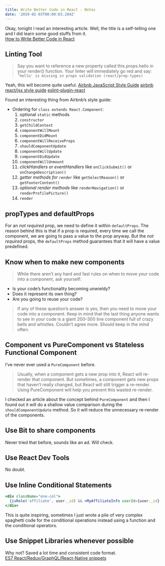 ```yaml
---
title: Write Better Code in React - Notes
date: '2019-02-03T00:00:03.284Z'
---
```


<!-- # Write Better Code in React - Notes -->

Okay, tonight I read an interesting article. Well, the title is a self-telling one and I did learn some good stuffs from it.  
[How to Write Better Code in React](https://blog.bitsrc.io/how-to-write-better-code-in-react-best-practices-b8ca87d462b0)

## Linting Tool

> Say you want to reference a new property called this.props.hello in your render() function. Your linter will immediately go red and say: 
> `’hello' is missing in props validation (react/prop-types)`

Yeah, this will become quite useful.
[Airbnb JavaScript Style Guide](https://github.com/airbnb/javascript)
[airbnb react/jsx style guide](https://github.com/airbnb/javascript/tree/master/react)
[eslint-plugin-react](https://www.npmjs.com/package/eslint-plugin-react)

Found an interesting thing from Airbnb’s style guide:

- Ordering for `class extends React.Component`:
  1. optional `static` methods
  2. `constructor`
  3. `getChildContext`
  4. `componentWillMount`
  5. `componentDidMount`
  6. `componentWillReceiveProps`
  7. `shouldComponentUpdate`
  8. `componentWillUpdate`
  9. `componentDidUpdate`
  10. `componentWillUnmount`
  11. _clickHandlers or eventHandlers_ like `onClickSubmit()` or `onChangeDescription()`
  12. _getter methods for `render`_ like `getSelectReason()` or `getFooterContent()`
  13. _optional render methods_ like `renderNavigation()` or `renderProfilePicture()`
  14. `render`

## propTypes and defaultProps

For an _not required_ prop, we need to define it within `defaultProps`. The reason behind this is that if a prop is required, every time we call the component, we are going to pass a value to the prop anyway. But the _not required_ props, the `defaultProps` method guarantees that it will have a value predefined.

## Know when to make new components

> While there aren’t any hard and fast rules on when to move your code into a component, ask yourself:

- Is your code’s functionality becoming unwieldy?
- Does it represent its own thing?
- Are you going to reuse your code?

> If any of these question’s answer is yes, then you need to move your code into a component.
> Keep in mind that the last thing anyone wants to see in your code is a giant 200–300 line component full of crazy bells and whistles.
> Couldn’t agree more. Should keep in the mind often.

## Component vs PureComponent vs Stateless Functional Component

I’ve never ever used a `PureComponent` before.

> Usually, when a component gets a new prop into it, React will re-render that component. But sometimes, a component gets new props that haven’t really changed, but React will still trigger a re-render.
> Using PureComponent will help you prevent this wasted re-render.

I checked an article about the concept behind `PureComponent` and then I found out it will do a shallow value comparison during the `shouldComponentUpdate` method. So it will reduce the unnecessary re-render of the components.

## Use Bit to share components

Never tried that before, sounds like an ad. Will check.

## Use React Dev Tools

No doubt.

## Use Inline Conditional Statements

```jsx
<div className="one-col">
  {isRole('affiliate', user._id) && <MyAffiliateInfo userId={user._id} />}
</div>
```

This is quite inspiring, sometimes I just wrote a pile of very complex spaghetti code for the conditional operations instead using a function and the conditional operators.

## Use Snippet Libraries whenever possible

Why not? Saved a lot time and consistent code format.  
[ES7 React/Redux/GraphQL/React-Native snippets](https://marketplace.visualstudio.com/items?itemName=dsznajder.es7-react-js-snippets)
